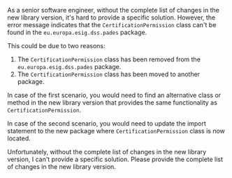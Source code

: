 As a senior software engineer, without the complete list of changes in the new library version, it's hard to provide a specific solution. However, the error message indicates that the `CertificationPermission` class can't be found in the `eu.europa.esig.dss.pades` package.

This could be due to two reasons:

1. The `CertificationPermission` class has been removed from the `eu.europa.esig.dss.pades` package.
2. The `CertificationPermission` class has been moved to another package.

In case of the first scenario, you would need to find an alternative class or method in the new library version that provides the same functionality as `CertificationPermission`.

In case of the second scenario, you would need to update the import statement to the new package where `CertificationPermission` class is now located.

Unfortunately, without the complete list of changes in the new library version, I can't provide a specific solution. Please provide the complete list of changes in the new library version.